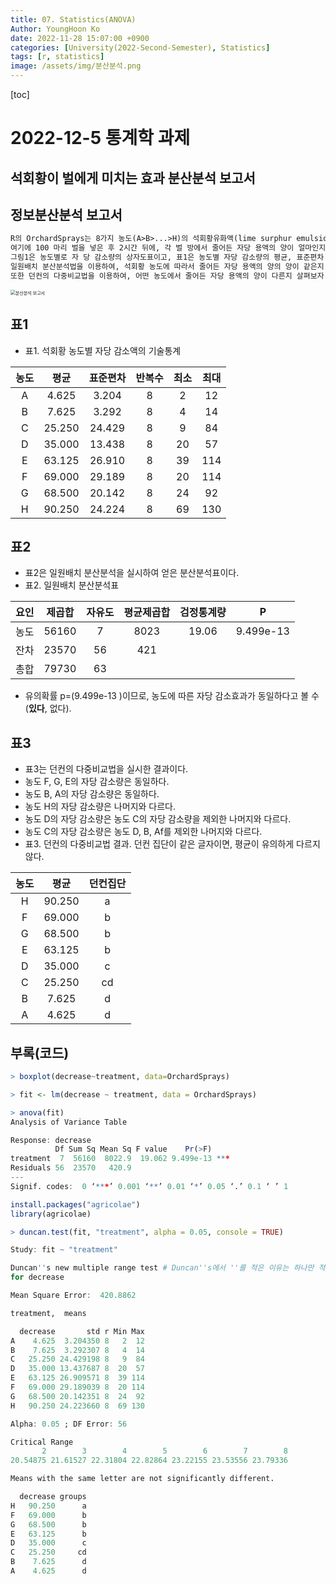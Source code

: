 ```yaml
---
title: 07. Statistics(ANOVA)
Author: YoungHoon Ko
date: 2022-11-28 15:07:00 +0900
categories: [University(2022-Second-Semester), Statistics]
tags: [r, statistics]
image: /assets/img/분산분석.png
---
```


[toc]

# 2022-12-5 통계학 과제

## 석회황이 벌에게 미치는 효과 분산분석 보고서

## 정보분산분석 보고서

```markdown
R의 OrchardSprays는 8가지 농도(A>B>...>H)의 석회황유화액(lime surphur emulsion)을 자당 용액(sucrose solution)에 섞은 후, 농도별로 8 개의 벌 방에 발랐다.<br>
여기에 100 마리 벌을 넣은 후 2시간 뒤에, 각 벌 방에서 줄어든 자당 용액의 양이 얼마인지 측정하였다.<br>
그림1은 농도별로 자 당 감소량의 상자도표이고, 표1은 농도별 자당 감소량의 평균, 표준편차 를 나타낸다.<br>
일원배치 분산분석법을 이용하여, 석회황 농도에 따라서 줄어든 자당 용액의 양의 양이 같은지 살펴보자.<br>
또한 던컨의 다중비교법을 이용하여, 어떤 농도에서 줄어든 자당 용액의 양이 다른지 살펴보자. 유의수준 0.0.5 를 사용한다.
```

<img src="/assets/img/분산분석.png" alt="분산분석 보고서" style="zoom:50%;" />



## 표1

- 표1. 석회황 농도별 자당 감소액의 기술통계

| 농도 |  평균  | 표준편차 | 반복수 | 최소 | 최대 |
| :--: | :----: | :------: | :----: | :--: | :--: |
|  A   | 4.625  |  3.204   |   8    |  2   |  12  |
|  B   | 7.625  |  3.292   |   8    |  4   |  14  |
|  C   | 25.250 |  24.429  |   8    |  9   |  84  |
|  D   | 35.000 |  13.438  |   8    |  20  |  57  |
|  E   | 63.125 |  26.910  |   8    |  39  | 114  |
|  F   | 69.000 |  29.189  |   8    |  20  | 114  |
|  G   | 68.500 |  20.142  |   8    |  24  |  92  |
|  H   | 90.250 |  24.224  |   8    |  69  | 130  |



## 표2

- 표2은 일원배치 분산분석을 실시하여 얻은 분산분석표이다.
- 표2. 일원배치 분산분석표

| 요인 | 제곱합 | 자유도 | 평균제곱합 | 검정통계량 |     P     |
| :--: | :----: | :----: | :--------: | :--------: | :-------: |
| 농도 | 56160  |   7    |    8023    |   19.06    | 9.499e-13 |
| 잔차 | 23570  |   56   |    421     |            |           |
| 총합 | 79730  |   63   |            |            |           |

-  유의확률 p=(9.499e-13 )이므로, 농도에 따른 자당 감소효과가 동일하다고 볼 수 (**있다**, 없다).



## 표3

- 표3는 던컨의 다중비교법을 실시한 결과이다.
- 농도 F, G, E의 자당 감소량은 동일하다.
- 농도 B, A의 자당 감소량은 동일하다.
- 농도 H의 자당 감소량은 나머지와 다르다.
- 농도 D의 자당 감소량은 농도 C의 자당 감소량을 제외한 나머지와 다르다.
- 농도 C의 자당 감소량은 농도 D, B, Af를 제외한 나머지와 다르다.
- 표3. 던컨의 다중비교법 결과. 던컨 집단이 같은 글자이면, 평균이 유의하게 다르지 않다.

| 농도 |  평균  | 던컨집단 |
| :--: | :----: | :------: |
|  H   | 90.250 |    a     |
|  F   | 69.000 |    b     |
|  G   | 68.500 |    b     |
|  E   | 63.125 |    b     |
|  D   | 35.000 |    c     |
|  C   | 25.250 |    cd    |
|  B   | 7.625  |    d     |
|  A   | 4.625  |    d     |



## 부록(코드)

```R
> boxplot(decrease~treatment, data=OrchardSprays)
```

```R
> fit <- lm(decrease ~ treatment, data = OrchardSprays)
```

```R
> anova(fit)
Analysis of Variance Table

Response: decrease
          Df Sum Sq Mean Sq F value    Pr(>F)    
treatment  7  56160  8022.9  19.062 9.499e-13 ***
Residuals 56  23570   420.9                      
---
Signif. codes:  0 ‘***’ 0.001 ‘**’ 0.01 ‘*’ 0.05 ‘.’ 0.1 ‘ ’ 1
```

```R
install.packages("agricolae")
library(agricolae)
```

```R
> duncan.test(fit, "treatment", alpha = 0.05, console = TRUE)

Study: fit ~ "treatment"

Duncan''s new multiple range test # Duncan''s에서 ''를 적은 이유는 하나만 적으면 끝까지 작은 따옴표로 묶이기 때문
for decrease 

Mean Square Error:  420.8862 

treatment,  means

  decrease       std r Min Max
A    4.625  3.204350 8   2  12
B    7.625  3.292307 8   4  14
C   25.250 24.429198 8   9  84
D   35.000 13.437687 8  20  57
E   63.125 26.909571 8  39 114
F   69.000 29.189039 8  20 114
G   68.500 20.142351 8  24  92
H   90.250 24.223660 8  69 130

Alpha: 0.05 ; DF Error: 56 

Critical Range
       2        3        4        5        6        7        8 
20.54875 21.61527 22.31804 22.82864 23.22155 23.53556 23.79336 

Means with the same letter are not significantly different.

  decrease groups
H   90.250      a
F   69.000      b
G   68.500      b
E   63.125      b
D   35.000      c
C   25.250     cd
B    7.625      d
A    4.625      d
```


